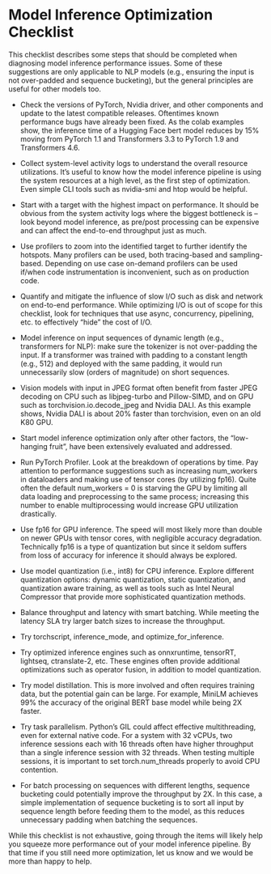 # Model Inference Optimization Checklist

This checklist describes some steps that should be completed when diagnosing model inference performance issues.  Some of these suggestions are only applicable to NLP models (e.g., ensuring the input is not over-padded and sequence bucketing), but the general principles are useful for other models too.

* Check the versions of PyTorch, Nvidia driver, and other components and update to the latest compatible releases.  Oftentimes known performance bugs have already been fixed.  As the colab examples show, the inference time of a Hugging Face bert model reduces by 15% moving from PyTorch 1.1 and Transformers 3.3 to PyTorch 1.9 and Transformers 4.6.

* Collect system-level activity logs to understand the overall resource utilizations. It’s useful to know how the model inference pipeline is using the system resources at a high level, as the first step of optimization.  Even simple CLI tools such as nvidia-smi and htop would be helpful.

* Start with a target with the highest impact on performance.  It should be obvious from the system activity logs where the biggest bottleneck is – look beyond model inference, as pre/post processing can be expensive and can affect the end-to-end throughput just as much.

* Use profilers to zoom into the identified target to further identify the hotspots.  Many profilers can be used, both tracing-based and sampling-based.  Depending on use case on-demand profilers can be used if/when code instrumentation is inconvenient, such as on production code.

* Quantify and mitigate the influence of slow I/O such as disk and network on end-to-end performance.  While optimizing I/O is out of scope for this checklist, look for techniques that use async, concurrency, pipelining, etc. to effectively “hide” the cost of I/O.

* Model inference on input sequences of dynamic length (e.g., transformers for NLP): make sure the tokenizer is not over-padding the input.  If a transformer was trained with padding to a constant length (e.g., 512) and deployed with the same padding, it would run unnecessarily slow (orders of magnitude) on short sequences.

* Vision models with input in JPEG format often benefit from faster JPEG decoding on CPU such as libjpeg-turbo and Pillow-SIMD, and on GPU such as torchvision.io.decode_jpeg and Nvidia DALI.  As this example shows, Nvidia DALI is about 20% faster than torchvision, even on an old K80 GPU.

* Start model inference optimization only after other factors, the “low-hanging fruit”, have been extensively evaluated and addressed.

* Run PyTorch Profiler.  Look at the breakdown of operations by time.  Pay attention to performance suggestions such as increasing num_workers in dataloaders and making use of tensor cores (by utilizing fp16).  Quite often the default num_workers = 0 is starving the GPU by limiting all data loading and preprocessing to the same process; increasing this number to enable multiprocessing would increase GPU utilization drastically.

* Use fp16 for GPU inference.  The speed will most likely more than double on newer GPUs with tensor cores, with negligible accuracy degradation.  Technically fp16 is a type of quantization but since it seldom suffers from loss of accuracy for inference it should always be explored.

* Use model quantization (i.e., int8) for CPU inference.  Explore different quantization options: dynamic quantization, static quantization, and quantization aware training, as well as tools such as Intel Neural Compressor that provide more sophisticated quantization methods.

* Balance throughput and latency with smart batching.  While meeting the latency SLA try larger batch sizes to increase the throughput.

* Try torchscript, inference_mode, and optimize_for_inference.

* Try optimized inference engines such as onnxruntime, tensorRT, lightseq, ctranslate-2, etc.  These engines often provide additional optimizations such as operator fusion, in addition to model quantization.

* Try model distillation.  This is more involved and often requires training data, but the potential gain can be large.  For example, MiniLM achieves 99% the accuracy of the original BERT base model while being 2X faster.

* Try task parallelism.  Python’s GIL could affect effective multithreading, even for external native code.  For a system with 32 vCPUs, two inference sessions each with 16 threads often have higher throughput than a single inference session with 32 threads.  When testing multiple sessions, it is important to set torch.num_threads properly to avoid CPU contention.

* For batch processing on sequences with different lengths, sequence bucketing could potentially improve the throughput by 2X.  In this case, a simple implementation of sequence bucketing is to sort all input by sequence length before feeding them to the model, as this reduces unnecessary padding when batching the sequences.

While this checklist is not exhaustive, going through the items will likely help you squeeze more performance out of your model inference pipeline.  By that time if you still need more optimization, let us know and we would be more than happy to help.

